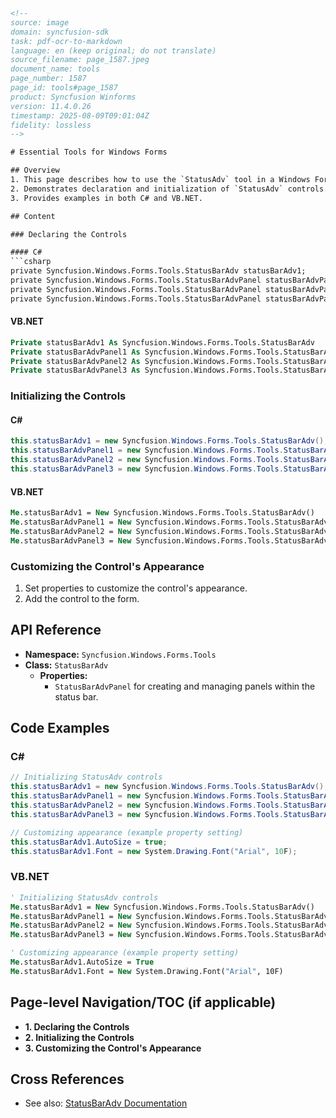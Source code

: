 ```html
<!-- 
source: image
domain: syncfusion-sdk
task: pdf-ocr-to-markdown
language: en (keep original; do not translate)
source_filename: page_1587.jpeg
document_name: tools
page_number: 1587
page_id: tools#page_1587
product: Syncfusion Winforms
version: 11.4.0.26
timestamp: 2025-08-09T09:01:04Z
fidelity: lossless
-->

# Essential Tools for Windows Forms

## Overview
1. This page describes how to use the `StatusAdv` tool in a Windows Forms application.
2. Demonstrates declaration and initialization of `StatusAdv` controls.
3. Provides examples in both C# and VB.NET.

## Content

### Declaring the Controls

#### C#
```csharp
private Syncfusion.Windows.Forms.Tools.StatusBarAdv statusBarAdv1;
private Syncfusion.Windows.Forms.Tools.StatusBarAdvPanel statusBarAdvPanel1;
private Syncfusion.Windows.Forms.Tools.StatusBarAdvPanel statusBarAdvPanel2;
private Syncfusion.Windows.Forms.Tools.StatusBarAdvPanel statusBarAdvPanel3;
```

#### VB.NET
```vb
Private statusBarAdv1 As Syncfusion.Windows.Forms.Tools.StatusBarAdv
Private statusBarAdvPanel1 As Syncfusion.Windows.Forms.Tools.StatusBarAdvPanel
Private statusBarAdvPanel2 As Syncfusion.Windows.Forms.Tools.StatusBarAdvPanel
Private statusBarAdvPanel3 As Syncfusion.Windows.Forms.Tools.StatusBarAdvPanel
```

### Initializing the Controls

#### C#
```csharp
this.statusBarAdv1 = new Syncfusion.Windows.Forms.Tools.StatusBarAdv();
this.statusBarAdvPanel1 = new Syncfusion.Windows.Forms.Tools.StatusBarAdvPanel();
this.statusBarAdvPanel2 = new Syncfusion.Windows.Forms.Tools.StatusBarAdvPanel();
this.statusBarAdvPanel3 = new Syncfusion.Windows.Forms.Tools.StatusBarAdvPanel();
```

#### VB.NET
```vb
Me.statusBarAdv1 = New Syncfusion.Windows.Forms.Tools.StatusBarAdv()
Me.statusBarAdvPanel1 = New Syncfusion.Windows.Forms.Tools.StatusBarAdvPanel()
Me.statusBarAdvPanel2 = New Syncfusion.Windows.Forms.Tools.StatusBarAdvPanel()
Me.statusBarAdvPanel3 = New Syncfusion.Windows.Forms.Tools.StatusBarAdvPanel()
```

### Customizing the Control's Appearance
1. Set properties to customize the control's appearance.
2. Add the control to the form.

## API Reference
- **Namespace:** `Syncfusion.Windows.Forms.Tools`
- **Class:** `StatusBarAdv`
  - **Properties:**
    - `StatusBarAdvPanel` for creating and managing panels within the status bar.

## Code Examples

### C#
```csharp
// Initializing StatusAdv controls
this.statusBarAdv1 = new Syncfusion.Windows.Forms.Tools.StatusBarAdv();
this.statusBarAdvPanel1 = new Syncfusion.Windows.Forms.Tools.StatusBarAdvPanel();
this.statusBarAdvPanel2 = new Syncfusion.Windows.Forms.Tools.StatusBarAdvPanel();
this.statusBarAdvPanel3 = new Syncfusion.Windows.Forms.Tools.StatusBarAdvPanel();

// Customizing appearance (example property setting)
this.statusBarAdv1.AutoSize = true;
this.statusBarAdv1.Font = new System.Drawing.Font("Arial", 10F);
```

### VB.NET
```vb
' Initializing StatusAdv controls
Me.statusBarAdv1 = New Syncfusion.Windows.Forms.Tools.StatusBarAdv()
Me.statusBarAdvPanel1 = New Syncfusion.Windows.Forms.Tools.StatusBarAdvPanel()
Me.statusBarAdvPanel2 = New Syncfusion.Windows.Forms.Tools.StatusBarAdvPanel()
Me.statusBarAdvPanel3 = New Syncfusion.Windows.Forms.Tools.StatusBarAdvPanel()

' Customizing appearance (example property setting)
Me.statusBarAdv1.AutoSize = True
Me.statusBarAdv1.Font = New System.Drawing.Font("Arial", 10F)
```

## Page-level Navigation/TOC (if applicable)
- **1. Declaring the Controls**
- **2. Initializing the Controls**
- **3. Customizing the Control's Appearance**

## Cross References
- See also: [StatusBarAdv Documentation](#StatusBarAdv-usage)

<!-- tags: [Syncfusion Winforms, StatusBarAdv, controls, initialization, customization] keywords: [StatusAdv, properties, appearance, customization, C#, VB.NET] -->
```